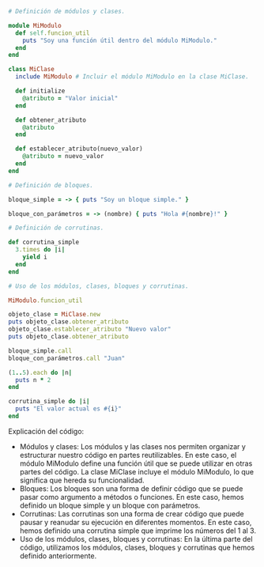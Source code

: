 ```ruby
# Definición de módulos y clases.

module MiModulo
  def self.funcion_util
    puts "Soy una función útil dentro del módulo MiModulo."
  end
end

class MiClase
  include MiModulo # Incluir el módulo MiModulo en la clase MiClase.

  def initialize
    @atributo = "Valor inicial"
  end

  def obtener_atributo
    @atributo
  end

  def establecer_atributo(nuevo_valor)
    @atributo = nuevo_valor
  end
end

# Definición de bloques.

bloque_simple = -> { puts "Soy un bloque simple." }

bloque_con_parámetros = -> (nombre) { puts "Hola #{nombre}!" }

# Definición de corrutinas.

def corrutina_simple
  3.times do |i|
    yield i
  end
end

# Uso de los módulos, clases, bloques y corrutinas.

MiModulo.funcion_util

objeto_clase = MiClase.new
puts objeto_clase.obtener_atributo
objeto_clase.establecer_atributo "Nuevo valor"
puts objeto_clase.obtener_atributo

bloque_simple.call
bloque_con_parámetros.call "Juan"

(1..5).each do |n|
  puts n * 2
end

corrutina_simple do |i|
  puts "El valor actual es #{i}"
end
```

Explicación del código:

* Módulos y clases: Los módulos y las clases nos permiten organizar y estructurar nuestro código en partes reutilizables. En este caso, el módulo MiModulo define una función útil que se puede utilizar en otras partes del código. La clase MiClase incluye el módulo MiModulo, lo que significa que hereda su funcionalidad.
* Bloques: Los bloques son una forma de definir código que se puede pasar como argumento a métodos o funciones. En este caso, hemos definido un bloque simple y un bloque con parámetros.
* Corrutinas: Las corrutinas son una forma de crear código que puede pausar y reanudar su ejecución en diferentes momentos. En este caso, hemos definido una corrutina simple que imprime los números del 1 al 3.
* Uso de los módulos, clases, bloques y corrutinas: En la última parte del código, utilizamos los módulos, clases, bloques y corrutinas que hemos definido anteriormente.